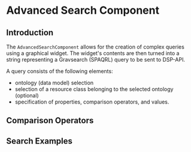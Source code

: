 # Advanced Search Component

## Introduction

The `AdvancedSearchComponent` allows for the creation of complex queries using a graphical widget.
The widget's contents are then turned into a string representing a Gravsearch (SPAQRL) query to be sent to DSP-API.

A query consists of the following elements:
- ontology (data model) selection
- selection of a resource class belonging to the selected ontology (optional)
- specification of properties, comparison operators, and values.

## Comparison Operators

## Search Examples

###



###
